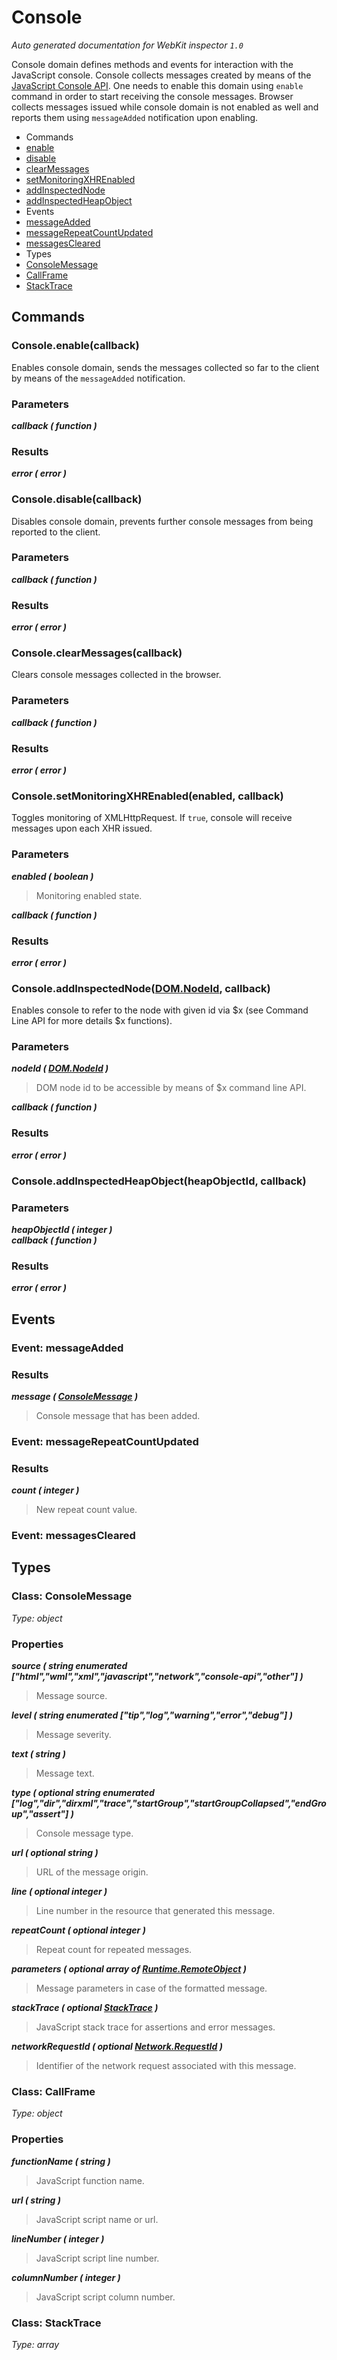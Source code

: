 # Console

_Auto generated documentation for WebKit inspector `1.0`_

Console domain defines methods and events for interaction with the JavaScript console. Console collects messages created by means of the <a href='http://getfirebug.com/wiki/index.php/Console_API'>JavaScript Console API</a>. One needs to enable this domain using <code>enable</code> command in order to start receiving the console messages. Browser collects messages issued while console domain is not enabled as well and reports them using <code>messageAdded</code> notification upon enabling.


* Commands
 * [enable](#consoleenablecallback)
 * [disable](#consoledisablecallback)
 * [clearMessages](#consoleclearmessagescallback)
 * [setMonitoringXHREnabled](#consolesetmonitoringxhrenabledenabled-callback)
 * [addInspectedNode](#consoleaddinspectednodedomnodeid-callback)
 * [addInspectedHeapObject](#consoleaddinspectedheapobjectheapobjectid-callback)
* Events
 * [messageAdded](#event-messageadded)
 * [messageRepeatCountUpdated](#event-messagerepeatcountupdated)
 * [messagesCleared](#event-messagescleared)
* Types
 * [ConsoleMessage](#class-consolemessage)
 * [CallFrame](#class-callframe)
 * [StackTrace](#class-stacktrace)


## Commands

### Console.enable(callback)

Enables console domain, sends the messages collected so far to the client by means of the `messageAdded` notification.

### Parameters

_**callback ( function )**_<br>

### Results

_**error ( error )**_<br>


### Console.disable(callback)

Disables console domain, prevents further console messages from being reported to the client.

### Parameters

_**callback ( function )**_<br>

### Results

_**error ( error )**_<br>


### Console.clearMessages(callback)

Clears console messages collected in the browser.

### Parameters

_**callback ( function )**_<br>

### Results

_**error ( error )**_<br>


### Console.setMonitoringXHREnabled(enabled, callback)

Toggles monitoring of XMLHttpRequest. If `true`, console will receive messages upon each XHR issued.

### Parameters

_**enabled ( boolean )**_<br>
> Monitoring enabled state.

_**callback ( function )**_<br>

### Results

_**error ( error )**_<br>


### Console.addInspectedNode([DOM.NodeId](DOM.md#class-nodeid), callback)

Enables console to refer to the node with given id via $x (see Command Line API for more details $x functions).

### Parameters

_**nodeId ( [DOM.NodeId](DOM.md#class-nodeid) )**_<br>
> DOM node id to be accessible by means of $x command line API.

_**callback ( function )**_<br>

### Results

_**error ( error )**_<br>


### Console.addInspectedHeapObject(heapObjectId, callback)

### Parameters

_**heapObjectId ( integer )**_<br>
_**callback ( function )**_<br>

### Results

_**error ( error )**_<br>


## Events

### Event: messageAdded

### Results

_**message ( [ConsoleMessage](#class-consolemessage) )**_<br>
> Console message that has been added.



### Event: messageRepeatCountUpdated

### Results

_**count ( integer )**_<br>
> New repeat count value.



### Event: messagesCleared


## Types

### Class: ConsoleMessage

_Type: object_

### Properties

_**source ( string enumerated ["html","wml","xml","javascript","network","console-api","other"] )**_<br>
> Message source.

_**level ( string enumerated ["tip","log","warning","error","debug"] )**_<br>
> Message severity.

_**text ( string )**_<br>
> Message text.

_**type ( optional string enumerated ["log","dir","dirxml","trace","startGroup","startGroupCollapsed","endGroup","assert"] )**_<br>
> Console message type.

_**url ( optional string )**_<br>
> URL of the message origin.

_**line ( optional integer )**_<br>
> Line number in the resource that generated this message.

_**repeatCount ( optional integer )**_<br>
> Repeat count for repeated messages.

_**parameters ( optional array of [Runtime.RemoteObject](Runtime.md#class-remoteobject) )**_<br>
> Message parameters in case of the formatted message.

_**stackTrace ( optional [StackTrace](#class-stacktrace) )**_<br>
> JavaScript stack trace for assertions and error messages.

_**networkRequestId ( optional [Network.RequestId](Network.md#class-requestid) )**_<br>
> Identifier of the network request associated with this message.



### Class: CallFrame

_Type: object_

### Properties

_**functionName ( string )**_<br>
> JavaScript function name.

_**url ( string )**_<br>
> JavaScript script name or url.

_**lineNumber ( integer )**_<br>
> JavaScript script line number.

_**columnNumber ( integer )**_<br>
> JavaScript script column number.



### Class: StackTrace

_Type: array_




